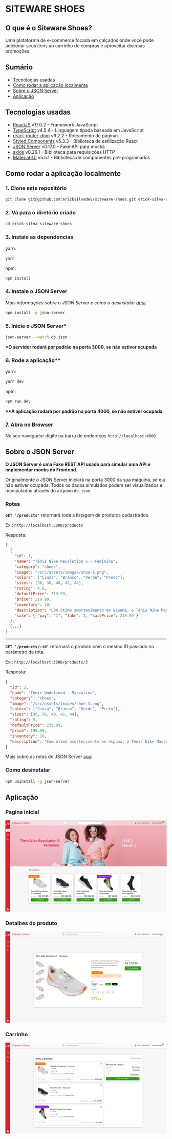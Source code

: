 # SITEWARE SHOES

## O que é o Siteware Shoes?

Uma plataforma de e-commerce focada em calçados onde você pode adicionar seus itens ao carrinho de compras e aproveitar diversas promoções.

## Sumário

- [Tecnologias usadas](#tecnologias-usadas)
- [Como rodar a aplicação localmente](#como-rodar-a-aplicação-localmente)
- [Sobre o JSON Server](#sobre-o-json-server)
- [Aplicação](#aplicação)

## Tecnologias usadas

- [ReactJS](https://reactjs.org/) v17.0.2 - Framework JavaScript
- [TypeScript](https://www.typescriptlang.org/) v4.5.4 - Linguagem tipada baseada em JavaScript
- [react-router-dom](https://v5.reactrouter.com/web/guides/quick-start) v6.2.2 - Roteamento de páginas
- [Styled Components](https://styled-components.com/) v5.3.3 - Biblioteca de estilização React
- [JSON Server](https://github.com/typicode/json-server) v0.17.0 - Fake API para mocks
- [axios](https://axios-http.com/) v0.26.1 - Biblioteca para requisições HTTP
- [Material-UI](https://mui.com/) v5.5.1 - Biblioteca de componentes pré-programados

## Como rodar a aplicação localmente

### 1. Clone este repositório

```zsh
git clone git@github.com:ericksilvadev/siteware-shoes.git erick-silva-siteware-shoes
```

### 2. Vá para o diretório criado

```zsh
cd erick-silva-siteware-shoes
```

### 3. Instale as dependencias

yarn:

```zsh
yarn
```

npm:

```zsh
npm install
```

### 4. Instale o JSON Server

_Mais informações sobre o JSON Server e como o desinstalar [aqui](#sobre-o-json-server)._

```zsh
npm install -g json-server
```

### 5. Inicie o JSON Server\*

```zsh
json-server --watch db.json
```

**\*O servidor rodará por padrão na porta 3000, se não estiver ocupada**

### 6. Rode a aplicação\*\*

yarn:

```zsh
yarn dev
```

npm:

```zsh
npm run dev
```

**\*\*A aplicação rodará por padrão na porta 4000, se não estiver ocupada**

### 7. Abra no Browser

No seu navegador digite na barra de endereços `http://localhost:4000`

## Sobre o JSON Server

**O JSON Server é uma Fake REST API usado para simular uma API e implementar mocks no Frontend.**

Originalmente o JSON Server iniciará na porta 3000 da sua máquina, se ela não estiver ocupada. Todos os dados simulados podem ser visualizados e manipulados através do arquivo `db.json`.

### Rotas

**`GET '/products'`** retornará toda a listagem de produtos cadastrados.

Ex.: `http://localhost:3000/products`

Resposta:

```json
[
  {
    "id": 1,
    "name": "Tênis Nike Revolution 5 - Feminino",
    "category": "shoes",
    "image": "/src/assets/images/shoe-1.png",
    "colors": ["Cinza", "Branco", "Verde", "Preto"],
    "sizes": [36, 38, 40, 42, 44],
    "rating": 4.6,
    "defaultPrice": 319.99,
    "price": 219.99,
    "inventory": 10,
    "description": "Com ótimo amortecimento em espuma, o Tênis Nike Masculino Revolution 5 é ideal para os corredores que buscam leveza e conforto",
    "sale": { "pay": "1", "take": 2, "salePrice": 219.99 }
  },
  {...}
]
```

---

**`GET '/products/:id'`** retornará o produto com o mesmo ID passado no parâmetro da rota.

Ex.: `http://localhost:3000/products/3`

Resposta:

```json
{
  "id": 3,
  "name": "Tênis Undefined - Masculino",
  "category": "shoes",
  "image": "/src/assets/images/shoe-3.png",
  "colors": ["Cinza", "Branco", "Verde", "Preto"],
  "sizes": [36, 38, 40, 42, 44],
  "rating": 5,
  "defaultPrice": 239.99,
  "price": 199.99,
  "inventory": 10,
  "description": "Com ótimo amortecimento em espuma, o Tênis Nike Masculino Revolution 5 é ideal para os corredores que buscam leveza e conforto"
}
```

Mais sobre as rotas do JSON Server [aqui](https://github.com/typicode/json-server#routes)

### Como desinstalar

```zsh
npm uninstall -g json-server
```

## Aplicação

### Pagina inicial

![project-home-page](/src/assets/images/siteware-shoes-home.png)

### Detalhes do produto

![project-home-page](/src/assets/images/siteware-shoes-details.png)

### Carrinho

![project-home-page](/src/assets/images/siteware-shoes-checkout.png)

